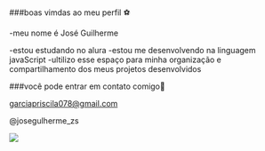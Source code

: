 ###boas vimdas ao meu perfil ⚽

-meu nome é José Guilherme

-estou estudando no alura
-estou me desenvolvendo na linguagem javaScript
-ultilizo esse espaço para minha organização e compartilhamento dos meus projetos desenvolvidos

###você pode entrar em contato comigo📧

garciapriscila078@gmail.com

@josegulherme_zs

![](https://media1.tenor.com/m/COM78THbePQAAAAd/neymar.gif)

